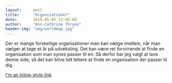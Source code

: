 ```yaml
---
layout:     post
title:      "Organisationer"
date:       2016-05-05 12:00:00
author:     "Ann-Cathrine Thrane"
header-img: "img/worldmap.jpg"
---
```

Der er mange forskellige organisationer man kan vælge imellem, når man vælger at tage et år på udveksling. Det kan være ret forvirrende at finde en organisation som man synes passer til en. Så derfor har jeg valgt at lave denne side, så det kan blive lidt lettere at finde en organisation der passer til dig. 










[I'm an inline-style link](https://www.google.com)